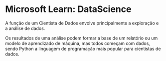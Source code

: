 # Microsoft Learn: DataScience

A função de um Cientista de Dados envolve principalmente a exploração e a análise de dados. 

Os resultados de uma análise podem formar a base de um relatório ou um modelo de aprendizado de máquina,
mas todos começam com dados, sendo Python a linguagem de programação mais popular para cientistas de dados.
